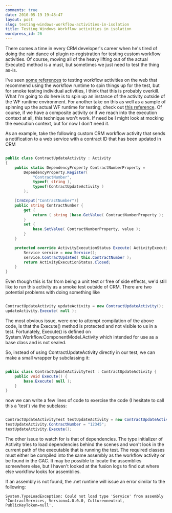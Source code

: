 ```yaml
---
comments: true
date: 2010-05-19 19:48:47
layout: post
slug: testing-windows-workflow-activities-in-isolation
title: Testing Windows Workflow activities in isolation
wordpress_id: 26
---
```


There comes a time in every CRM developer's career when he's tired of doing the rain dance of plugin re-registration for testing custom workflow activities. Of course, moving all of the heavy lifting out of the actual Execute() method is a must, but sometimes we just need to test the thing as-is.

I've seen [some references](http://msdn.microsoft.com/en-us/magazine/dd179724.aspx) to testing workflow activities on the web that recommend using the workflow runtime to spin things up for the test, but for smoke testing individual activities, I think that this is probably overkill. What I'm going to do here is to spin up an instance of the activity outside of the WF runtime environment. For another take on this as well as a sample of spinning up the actual WF runtime for testing, check out [this reference](http://odetocode.com/blogs/scott/archive/2006/08/02/unit-testing-workflow-activities.aspx). Of course, if we have a composite activity or if we reach into the execution context at all, this technique won't work. If need be I might look at mocking the execution context, but for now I don't need it.

As an example, take the following custom CRM workflow activity that sends a notification to a web service with a contract ID that has been updated in CRM

``` csharp

public class ContractUpdateActivity : Activity
{
    public static DependencyProperty ContractNumberProperty =
        DependencyProperty.Register(
            "ContractNumber",
            typeof( string ),
            typeof(ContractUpdateActivity )
        );

    [CrmInput("ContractNumber")]
    public string ContractNumber {
        get {
            return ( string )base.GetValue( ContractNumberProperty );
        }
        set {
            base.SetValue( ContractNumberProperty, value );
        }
    }

    protected override ActivityExecutionStatus Execute( ActivityExecutionContext executionContext ) {
        Service service = new Service();
        service.ContractUpdated( this.ContractNumber );
        return ActivityExecutionStatus.Closed;
    }
}

```


Even though this is far from being a unit test or free of side effects, we'd still like to run this activity as a smoke test outside of CRM. There are two potential problems with doing something like

``` csharp

ContractUpdateActivity updateActivity = new ContractUpdateActivity();
updateActivity.Execute( null );

```


The most obvious issue, were one to attempt compilation of the above code, is that the Execute() method is protected and not visible to us in a test. Fortunately, Execute() is defined on System.Workflow.ComponentModel.Activity which intended for use as a base class and is not sealed.

So, instead of using ContractUpdateActivity directly in our test, we can make a small wrapper by subclassing it:

``` csharp

public class ContractUpdateActivityTest : ContractUpdateActivity {
    public void Execute() {
        base.Execute( null );
    }
}

```


now we can write a few lines of code to exercise the code (I hesitate to call this a 'test') via the subclass:

``` csharp

ContractUpdateActivityTest testUpdateActivity = new ContractUpdateActivityTest();
testUpdateActivity.ContractNumber = "12345";
testUpdateActivity.Execute();

```


The other issue to watch for is that of dependencies. The type initializer of Activity tries to load dependencies behind the scenes and won't look in the current path of the executable that is running the test. The required classes must either be compiled into the same assembly as the workflow activity or be found in the GAC. It may be possible to locate the assemblies somewhere else, but I haven't looked at the fusion logs to find out where else workflow looks for assemblies.

If an assembly is not found, the .net runtime will issue an error similar to the following:

```
System.TypeLoadException: Could not load type 'Service' from assembly 'ContractServices, Version=4.0.0.0, Culture=neutral, PublicKeyToken=null'.
```

